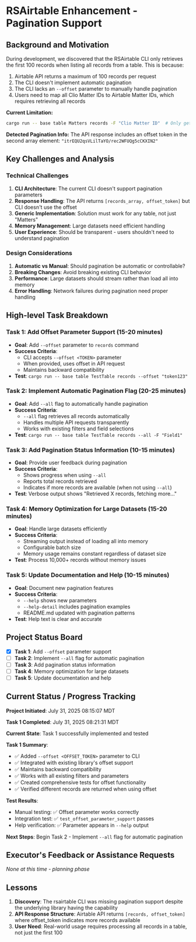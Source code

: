 # RSAirtable Enhancement - Pagination Support

## Background and Motivation

During development, we discovered that the RSAirtable CLI only retrieves the first 100 records when listing all records from a table. This is because:

1. Airtable API returns a maximum of 100 records per request
2. The CLI doesn't implement automatic pagination
3. The CLI lacks an `--offset` parameter to manually handle pagination
4. Users need to map all Clio Matter IDs to Airtable Matter IDs, which requires retrieving all records

**Current Limitation:**
```bash
cargo run -- base table Matters records -F "Clio Matter ID"  # Only gets 100 records
```

**Detected Pagination Info:**
The API response includes an offset token in the second array element: `"itrEQU2qsVLilTaYO/rec2WFUQg5cCKXIN2"`

## Key Challenges and Analysis

### Technical Challenges
1. **CLI Architecture**: The current CLI doesn't support pagination parameters
2. **Response Handling**: The API returns `[records_array, offset_token]` but CLI doesn't use the offset
3. **Generic Implementation**: Solution must work for any table, not just "Matters"
4. **Memory Management**: Large datasets need efficient handling
5. **User Experience**: Should be transparent - users shouldn't need to understand pagination

### Design Considerations
1. **Automatic vs Manual**: Should pagination be automatic or controllable?
2. **Breaking Changes**: Avoid breaking existing CLI behavior
3. **Performance**: Large datasets should stream rather than load all into memory
4. **Error Handling**: Network failures during pagination need proper handling

## High-level Task Breakdown

### Task 1: Add Offset Parameter Support (15-20 minutes)
- **Goal**: Add `--offset` parameter to `records` command
- **Success Criteria**: 
  - CLI accepts `--offset <TOKEN>` parameter
  - When provided, uses offset in API request
  - Maintains backward compatibility
- **Test**: `cargo run -- base table TestTable records --offset "token123"`

### Task 2: Implement Automatic Pagination Flag (20-25 minutes)
- **Goal**: Add `--all` flag to automatically handle pagination
- **Success Criteria**:
  - `--all` flag retrieves all records automatically
  - Handles multiple API requests transparently
  - Works with existing filters and field selections
- **Test**: `cargo run -- base table TestTable records --all -F "Field1"`

### Task 3: Add Pagination Status Information (10-15 minutes)
- **Goal**: Provide user feedback during pagination
- **Success Criteria**:
  - Shows progress when using `--all`
  - Reports total records retrieved
  - Indicates if more records are available (when not using `--all`)
- **Test**: Verbose output shows "Retrieved X records, fetching more..."

### Task 4: Memory Optimization for Large Datasets (15-20 minutes)
- **Goal**: Handle large datasets efficiently
- **Success Criteria**:
  - Streaming output instead of loading all into memory
  - Configurable batch size
  - Memory usage remains constant regardless of dataset size
- **Test**: Process 10,000+ records without memory issues

### Task 5: Update Documentation and Help (10-15 minutes)
- **Goal**: Document new pagination features
- **Success Criteria**:
  - `--help` shows new parameters
  - `--help-detail` includes pagination examples
  - README.md updated with pagination patterns
- **Test**: Help text is clear and accurate

## Project Status Board

- [x] **Task 1**: Add `--offset` parameter support
- [ ] **Task 2**: Implement `--all` flag for automatic pagination  
- [ ] **Task 3**: Add pagination status information
- [ ] **Task 4**: Memory optimization for large datasets
- [ ] **Task 5**: Update documentation and help

## Current Status / Progress Tracking

**Project Initiated**: July 31, 2025 08:15:07 MDT

**Task 1 Completed**: July 31, 2025 08:21:31 MDT

**Current State**: Task 1 successfully implemented and tested

**Task 1 Summary**:
- ✅ Added `--offset <OFFSET_TOKEN>` parameter to CLI
- ✅ Integrated with existing library's offset support
- ✅ Maintains backward compatibility
- ✅ Works with all existing filters and parameters  
- ✅ Created comprehensive tests for offset functionality
- ✅ Verified different records are returned when using offset

**Test Results**:
- Manual testing: ✅ Offset parameter works correctly
- Integration test: ✅ `test_offset_parameter_support` passes
- Help verification: ✅ Parameter appears in `--help` output

**Next Steps**: Begin Task 2 - Implement `--all` flag for automatic pagination

## Executor's Feedback or Assistance Requests

*None at this time - planning phase*

## Lessons

1. **Discovery**: The rsairtable CLI was missing pagination support despite the underlying library having the capability
2. **API Response Structure**: Airtable API returns `[records, offset_token]` where offset_token indicates more records available
3. **User Need**: Real-world usage requires processing all records in a table, not just the first 100